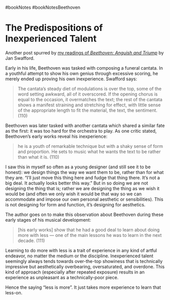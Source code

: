 #bookNotes #bookNotesBeethoven

# The Predispositions of Inexperienced Talent

Another post spurred by [my readings of _Beethoven: Anguish and Triump_](https://blog.jim-nielsen.com/tags/#bookNotesBeethoven) by Jan Swafford.

Early in his life, Beethoven was tasked with composing a funeral cantata. In a youthful attempt to show his own genius through excessive scoring, he merely ended up proving his own inexperience. Swafford says:

> The cantata’s steady diet of modulations is over the top, some of the word setting awkward, all of it overscored. If the opening chorus is equal to the occasion, it overmatches the text; the rest of the cantata shows a manifest straining and stretching for effect, with little sense of the appropriate length to fit the material, the text, the sentiment. (110)

Beethoven was later tasked with another cantata which shared a similar fate as the first: it was too hard for the orchestra to play. As one critic stated, Beethoven’s early works reveal his inexperience:

> he is a youth of remarkable technique but with a shaky sense of form and proportion. He sets to music what he wants the text to be rather than what it is. (110)

I saw this in myself so often as a young designer (and still see it to be honest): we design things the way we want them to be, rather than for what they are. “I’ll just move this thing here and fudge that thing there. It’s not a big deal. It actually looks better this way.” But in so doing we are not designing the thing that is; rather we are designing the thing as we wish it would be (and often we only wish it would be that way so we can accommodate and impose our own personal aesthetic or sensibilities). This is not designing for form and function, it’s designing for aesthetics.

The author goes on to make this observation about Beethoven during these early stages of his musical development:

> [his early works] show that he had a good deal to learn about doing more with less — one of the main lessons he was to learn in the next decade. (111)

Learning to do more with less is a trait of experience in any kind of artful endeavor, no matter the medium or the discipline. Inexperienced talent seemingly always tends towards over-the-top showiness that is technically impressive but aesthetically overbearing, oversaturated, and overdone. This kind of approach (especially after repeated exposure) results in an experience as unpleasant as a technically-poor piece. 

Hence the saying “less is more”. It just takes more experience to learn that less-on.

